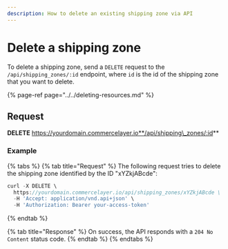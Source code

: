 ```yaml
---
description: How to delete an existing shipping zone via API
---
```


# Delete a shipping zone

To delete a shipping zone, send a `DELETE` request to the `/api/shipping_zones/:id` endpoint, where `id` is the id of the shipping zone that you want to delete.

{% page-ref page="../../deleting-resources.md" %}

## Request

**DELETE** https://yourdomain.commercelayer.io**/api/shipping\_zones/:id**

### Example

{% tabs %}
{% tab title="Request" %}
The following request tries to delete the shipping zone identified by the ID "xYZkjABcde":

```javascript
curl -X DELETE \
  https://yourdomain.commercelayer.io/api/shipping_zones/xYZkjABcde \
  -H 'Accept: application/vnd.api+json' \
  -H 'Authorization: Bearer your-access-token'
```
{% endtab %}

{% tab title="Response" %}
On success, the API responds with a `204 No Content` status code.
{% endtab %}
{% endtabs %}

